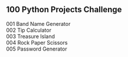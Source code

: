 ## 100 Python Projects Challenge
001 Band Name Generator  
002 Tip Calculator  
003 Treasure Island  
004 Rock Paper Scissors  
005 Password Generator  